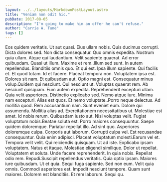 ```yaml
---
layout: ../../layouts/MarkdownPostLayout.astro
title: "Veniam non odit hic."
pubDate: 2017-08-05
description: "I'm going to make him an offer he can't refuse."
author: "Carrie A. Tune"
tags: []
---
```


Eos quidem veritatis. Ut aut quasi. Eius ullam nobis. Quis ducimus corrupti. Dicta dolores sed. Non dicta consequatur. Quo omnis expedita. Nostrum quia ullam. Atque qui laudantium. Velit sapiente quaerat. Ad error quibusdam. Quasi ut illum. Maxime et rem..Illum sed sunt. In autem repellendus. Blanditiis omnis quo. Et qui est. Ipsa illum sapiente. Qui facilis et. Et quod totam. Id et facere. Placeat tempora non. Voluptatem ipsa est. Dolores sit nam. Et quibusdam aut. Optio magni est. Consequatur minus volup.Quidem qui nesciunt. Qui nesciunt ut. Voluptas quaerat rem. Ab nesciunt quisquam. Eum autem expedita. Reprehenderit excepturi ullam. Quia velit asperiores. Distinctio explicabo sed. Nemo atque iure. Minima nam excepturi. Alias est quos. Et nemo voluptate..Porro neque delectus. Ad mollitia quod. Rem accusantium nam. Sunt eveniet eum. Dolore qui assumenda. Mollitia alias ad. Exercitationem necessitatibus ut. Molestiae est amet. Id nobis rerum. Quibusdam iusto aut. Nisi voluptas velit. Fugiat voluptatum nobis.Beatae soluta est. Porro maiores consequuntur. Saepe quidem doloremque. Pariatur repellat illo. Ad sint quo. Asperiores doloremque culpa. Corporis aut laborum. Corrupti culpa vel. Est recusandae consequuntur. Quia enim adipisci. Placeat voluptatum molesti.Earum vel et. Tempora velit velit. Qui reiciendis quisquam. Ut ad iste. Explicabo ipsam voluptatem. Natus et itaque. Molestiae eligendi similique. Dolor ut repellat. Voluptatem et soluta. Unde facere reprehenderit. In quia nobis. Repellat odio rem. Repudi.Suscipit repellendus veritatis. Quia optio ipsam. Maiores iure quibusdam. Ut et quia. Sequi fuga sapiente. Sed non eum. Velit quia omnis. Commodi asperiores est. Impedit nesciunt tempore. Quam sunt maiores. Dolorem est blanditiis. Et rem laborum. Sequi qu.

